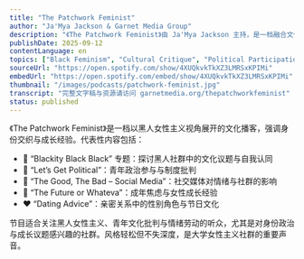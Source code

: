 ```yaml
---
title: "The Patchwork Feminist"
author: "Ja'Mya Jackson & Garnet Media Group"
description: "《The Patchwork Feminist》由 Ja'Mya Jackson 主持，是一档融合文化、身份与时事的播客，以拼布隐喻呈现女性经验的多样性。节目风格亲密而批判，涵盖黑人女性主义、成长焦虑、社交媒体影响与政治参与等议题。Spotify 评分为 3.7（3 条评论），在大学生与青年社群中具有代表性。"
publishDate: 2025-09-12
contentLanguage: en
topics: ["Black Feminism", "Cultural Critique", "Political Participation", "Emotional Labor"]
sourceUrl: "https://open.spotify.com/show/4XUQkvkTkXZ3LMRSxKPIMi"
embedUrl: "https://open.spotify.com/embed/show/4XUQkvkTkXZ3LMRSxKPIMi"
thumbnail: "/images/podcasts/patchwork-feminist.jpg"
transcript: "完整文字稿与资源请访问 garnetmedia.org/thepatchworkfeminist"
status: published
---
```


《The Patchwork Feminist》是一档以黑人女性主义视角展开的文化播客，强调身份交织与成长经验。代表性内容包括：

- 🖤 “Blackity Black Black” 专题：探讨黑人社群中的文化议题与自我认同
- 🧠 “Let’s Get Political”：青年政治参与与制度批判
- 📱 “The Good, The Bad – Social Media”：社交媒体对情绪与社群的影响
- 💬 “The Future or Whateva”：成年焦虑与女性成长经验
- ❤️ “Dating Advice”：亲密关系中的性别角色与节日文化

节目适合关注黑人女性主义、青年文化批判与情绪劳动的听众，尤其是对身份政治与成长议题感兴趣的社群。风格轻松但不失深度，是大学女性主义社群的重要声音。
